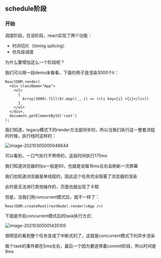 ## schedule阶段

### 开始

调度阶段，在该阶段，react实现了两个功能：

- 时间切片（timing splicing）
- 优先级调度

为什么要增加这么一个阶段呢？

我们可以用一段demo来看看，下面的例子是渲染3000个li：

```react
ReactDOM.render(
  <div className="App">
    <ul>
      { 
        Array(3000).fill(0).map((_, i) => (<li key={i} >{i}</li>))
      }
    </ul>
  </div>,
  document.getElementById('root')
);
```

我们知道，legacy模式下的render方法是同步的，所以当我们执行这一整套流程的时候，执行栈时这样的：

![image-20210305000048644](C:\Users\wwz\AppData\Roaming\Typora\typora-user-images\image-20210305000048644.png)

可以看到，一口气执行不带停的，这段时间执行170ms

我们知道浏览器的fps一般是60，也就是说每16ms左右会刷新一次屏幕

我们也知道浏览器是单线程的，因此这个任务完全阻塞了浏览器的渲染

此时是无法进行其他操作的，页面也就出现了卡顿

但是，当我们用concurrent模式后，就不一样了：

```
ReactDOM.createRoot(rootNode).render(<App />)
```

下面是开启concurrent模式后的task执行方式:

![image-20210305001435105](C:\Users\wwz\AppData\Roaming\Typora\typora-user-images\image-20210305001435105.png)

很明显的看到整个任务变成了中断式的了，这就是concurrent模式下的异步渲染

每个task的事件都在5ms左右，最后一个因为要连带着commit阶段，所以时间是9ms

